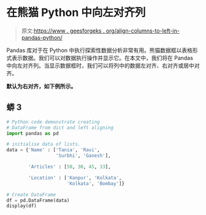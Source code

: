 # 在熊猫 Python 中向左对齐列

> 原文:[https://www . geesforgeks . org/align-columns-to-left-in-pandas-python/](https://www.geeksforgeeks.org/align-columns-to-left-in-pandas-python/)

Pandas 库对于在 Python 中执行探索性数据分析非常有用。熊猫数据框以表格形式表示数据。我们可以对数据执行操作并显示它。在本文中，我们将在 Pandas 中向左对齐列。当显示数据框时，我们可以将列中的数据左对齐、右对齐或居中对齐。

**默认为右对齐，如下例所示。**

## 蟒 3

```py
# Python code demonstrate creating
# DataFrame from dict and left aligning
import pandas as pd

# initialise data of lists.
data = {'Name' : ['Tania', 'Ravi',
                  'Surbhi', 'Ganesh'],

        'Articles' : [50, 30, 45, 33],

        'Location' : ['Kanpur', 'Kolkata',
                      'Kolkata', 'Bombay']}

# Create DataFrame
df = pd.DataFrame(data)
display(df)
```